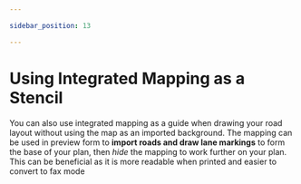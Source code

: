 ```yaml
---

sidebar_position: 13

---
```

# Using Integrated Mapping as a Stencil

You can also use integrated mapping as a guide when drawing your road layout without using the map as an imported background. The mapping can be used in preview form to **import roads and draw lane markings** to form the base of your plan, then *hide* the mapping to work further on your plan. This can be beneficial as it is more readable when printed and easier to convert to fax mode
